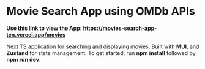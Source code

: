 # Movie Search App using OMDb APIs

**Use this link to view the App: https://movies-search-app-ten.vercel.app/movies**

Next TS application for searching and displaying movies. 
Built with **MUI**, and **Zustand** for state management. 
To get started, run **npm install** followed by **npm run dev**.